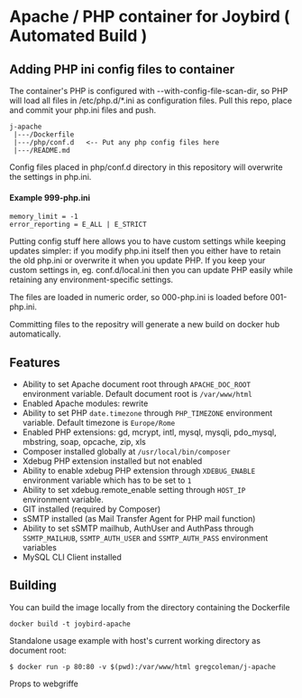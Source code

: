 Apache / PHP container for Joybird ( Automated Build ) 
=====================================

Adding PHP ini config files to container
--------

The container's PHP is configured with --with-config-file-scan-dir, so PHP will load all files in /etc/php.d/*.ini as configuration files. Pull this repo, place and commit your php.ini files and push.

````
j-apache
 |---/Dockerfile
 |---/php/conf.d   <-- Put any php config files here
 |---/README.md

````

Config files placed in php/conf.d directory in this repository will overwrite the settings in php.ini.


#### Example 999-php.ini
````
memory_limit = -1
error_reporting = E_ALL | E_STRICT
````


Putting config stuff here allows you to have custom settings while keeping updates simpler: if you modify php.ini itself then you either have to retain the old php.ini or overwrite it when you update PHP. If you keep your custom settings in, eg. conf.d/local.ini then you can update PHP easily while retaining any environment-specific settings.

The files are loaded in numeric order, so 000-php.ini is loaded before 001-php.ini.

Committing files to the repositry will generate a new build on docker hub automatically.


Features
--------

* Ability to set Apache document root through `APACHE_DOC_ROOT` environment variable. Default document root is `/var/www/html`
* Enabled Apache modules: rewrite
* Ability to set PHP `date.timezone` through `PHP_TIMEZONE` environment variable. Default timezone is `Europe/Rome`
* Enabled PHP extensions: gd, mcrypt, intl, mysql, mysqli, pdo_mysql, mbstring, soap, opcache, zip, xls
* Composer installed globally at `/usr/local/bin/composer`
* Xdebug PHP extension installed but not enabled
* Ability to enable xdebug PHP extension through `XDEBUG_ENABLE` environment variable which has to be set to `1`
* Ability to set xdebug.remote_enable setting through `HOST_IP` environment variable.
* GIT installed (required by Composer)
* sSMTP installed (as Mail Transfer Agent for PHP mail function)
* Ability to set sSMTP mailhub, AuthUser and AuthPass through `SSMTP_MAILHUB`, `SSMTP_AUTH_USER` and `SSMTP_AUTH_PASS` environment variables
* MySQL CLI Client installed

Building
-----
You can build the image locally from the directory containing the Dockerfile

	docker build -t joybird-apache

Standalone usage example with host's current working directory as document root:

	$ docker run -p 80:80 -v $(pwd):/var/www/html gregcoleman/j-apache





Props to webgriffe
